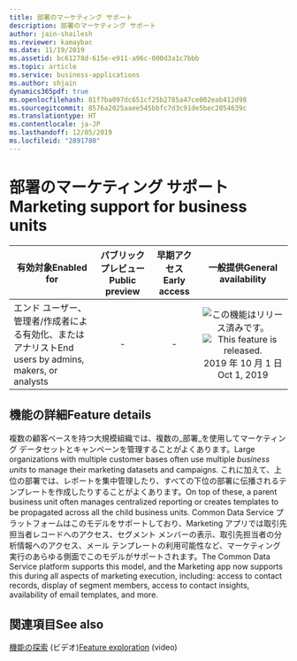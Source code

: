 ```yaml
---
title: 部署のマーケティング サポート
description: 部署のマーケティング サポート
author: jain-shailesh
ms.reviewer: kamaybac
ms.date: 11/19/2019
ms.assetid: bc61278d-615e-e911-a96c-000d3a1c7bbb
ms.topic: article
ms.service: business-applications
ms.author: shjain
dynamics365pdf: true
ms.openlocfilehash: 81f7ba097dc651cf25b2785a47ce002eab412d98
ms.sourcegitcommit: 8576a2025aaee545bbfc7d3c91de5bec2054639c
ms.translationtype: HT
ms.contentlocale: ja-JP
ms.lasthandoff: 12/05/2019
ms.locfileid: "2891780"
---
```

# <a name="marketing-support-for-business-units"></a><span data-ttu-id="729a7-103">部署のマーケティング サポート</span><span class="sxs-lookup"><span data-stu-id="729a7-103">Marketing support for business units</span></span>


| <span data-ttu-id="729a7-104">有効対象</span><span class="sxs-lookup"><span data-stu-id="729a7-104">Enabled for</span></span>    |  <span data-ttu-id="729a7-105">パブリック プレビュー</span><span class="sxs-lookup"><span data-stu-id="729a7-105">Public preview</span></span> | <span data-ttu-id="729a7-106">早期アクセス</span><span class="sxs-lookup"><span data-stu-id="729a7-106">Early access</span></span> | <span data-ttu-id="729a7-107">一般提供</span><span class="sxs-lookup"><span data-stu-id="729a7-107">General availability</span></span> | 
| ---------- | :----------: |:----------: |:----------: |
|<span data-ttu-id="729a7-108">エンド ユーザー、管理者/作成者による有効化、またはアナリスト</span><span class="sxs-lookup"><span data-stu-id="729a7-108">End users by admins, makers, or analysts</span></span>|-|-| <span data-ttu-id="729a7-109">![この機能はリリース済みです。](/dynamics365-release-plan/media/green-checkmark.png "この機能はリリース済みです。")</span><span class="sxs-lookup"><span data-stu-id="729a7-109">![This feature is released.](/dynamics365-release-plan/media/green-checkmark.png "This feature is released.")</span></span> <span data-ttu-id="729a7-110">2019 年 10 月 1 日</span><span class="sxs-lookup"><span data-stu-id="729a7-110">Oct 1, 2019</span></span>|






## <a name="feature-details"></a><span data-ttu-id="729a7-111">機能の詳細</span><span class="sxs-lookup"><span data-stu-id="729a7-111">Feature details</span></span>
<!--feature detail start -->
<span data-ttu-id="729a7-112">複数の顧客ベースを持つ大規模組織では、複数の_部署_を使用してマーケティング データセットとキャンペーンを管理することがよくあります。</span><span class="sxs-lookup"><span data-stu-id="729a7-112">Large organizations with multiple customer bases often use multiple _business units_ to manage their marketing datasets and campaigns.</span></span> <span data-ttu-id="729a7-113">これに加えて、上位の部署では、レポートを集中管理したり、すべての下位の部署に伝播されるテンプレートを作成したりすることがよくあります。</span><span class="sxs-lookup"><span data-stu-id="729a7-113">On top of these, a parent business unit often manages centralized reporting or creates templates to be propagated across all the child business units.</span></span> <span data-ttu-id="729a7-114">Common Data Service プラットフォームはこのモデルをサポートしており、Marketing アプリでは取引先担当者レコードへのアクセス、セグメント メンバーの表示、取引先担当者の分析情報へのアクセス、メール テンプレートの利用可能性など、マーケティング実行のあらゆる側面でこのモデルがサポートされます。</span><span class="sxs-lookup"><span data-stu-id="729a7-114">The Common Data Service  platform supports this model, and the Marketing app now supports this during all aspects of marketing execution, including: access to contact records, display of segment members, access to contact insights, availability of email templates, and more.</span></span>
<!--feature detail end -->










## <a name="see-also"></a><span data-ttu-id="729a7-115">関連項目</span><span class="sxs-lookup"><span data-stu-id="729a7-115">See also</span></span>
<span data-ttu-id="729a7-116">[機能の探索](https://youtu.be/c8YOVbo4hhw?t=14) (ビデオ)</span><span class="sxs-lookup"><span data-stu-id="729a7-116">[Feature exploration](https://youtu.be/c8YOVbo4hhw?t=14) (video)</span></span>
